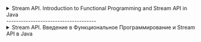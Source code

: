 <details>
<summary>Stream API. Introduction to Functional Programming and Stream API in Java</summary>

# Functional Interface in Java

A functional interface in Java is an interface that contains exactly one abstract method. It can also contain one or more default methods or static methods. Functional interfaces are the basis of lambda expressions in Java 8 and above.

## Defining The Functional Interface

The annotation `@FunctionalInterface` is used to define the functional interface. This annotation is optional, but it helps the compiler to throw an error if the interface does not meet the definition of a functional interface.

```java 
@FunctionalInterface
public interface MyFunctionalInterface {
    void myAbstractMethod();
}
```
## Using The Functional Interface

Functional interfaces can be used to create functional interface objects using lambda expressions, method references, or constructors.

### Lambda expressions

```java
MyFunctionalInterface myFunc = () -> System.out.println("Hello World!");
myFunc.myAbstractMethod();  // Output: Hello World!
```
### References to methods

```java
public class Example {
    public static void sayHello() {
        System.out.println("Hello World!");
    }

    public static void main(String[] args) {
        MyFunctionalInterface myFunc = Example::sayHello;
        myFunc.myAbstractMethod();  // Output: Hello World!
    }
}
```
### References to constructors

```java
public class MyClass {
    public MyClass() {
        System.out.println("Constructor Called!");
    }

    public static void main(String[] args) {
        MyFunctionalInterface myFunc = MyClass::new;
        myFunc.myAbstractMethod();  // Output: Constructor Called!
    }
}
```
## Predefined Functional Interfaces in Java

Java offers a set of predefined functional interfaces, such as `Function`, `Consumer`, `Supplier`, `Predict`, etc., which simplifies working with functional programming.

### Example of using the Function interface
```java

import java.util.function.Function;

public class FunctionExample {
    public static void main(String[] args) {
        Function<String, Integer> function = String::length;
        int length = function.apply("Hello");
        System.out.println(length);  // Output: 5
    }
}
```

## Comparison Table and examples for Function, Consumer, Supplier and Predict in Java

| Interface | Description | Method | Example |
|-----------|-----------|--------|---------|
| Function | Takes one argument and returns the result. | `R apply(T t)` | #CODE `Function<String, Integer> func = String::length; int length = func.apply("Hello"); // Output: 5` |
| Consumer | Accepts a single argument and does not return a result. | `void accept(T t)` | #CODE `Consumer<String> consumer = System.out::println; consumer.accept("Hello"); // Output: Hello` |
| Supplier  | Accepts no arguments, but returns the result. | `T get()` | #CODE `Supplier<String> supplier = () -> "Hello"; String str = supplier.get(); // Output: Hello` |
| Predicate | Takes one argument and returns boolean. | `boolean test(T t)` | #CODE `Predicate<String> predicate = String::isEmpty; boolean result = predicate.test(""); // Output: true` |

## Usage examples

### Function

The `Function` interface takes one argument and returns the result.
```java
import java.util.function.Function;

public class FunctionExample {
    public static void main(String[] args) {
        Function<String, Integer> function = String::length;
        int length = function.apply("Hello");
        System.out.println(length);  // Output: 5
    }
}
```
### Consumer

The `Consumer` interface accepts a single argument and does not return a result.

```java
import java.util.function.Consumer;

public class ConsumerExample {
    public static void main(String[] args) {
        Consumer<String> consumer = System.out::println;
        consumer.accept("Hello");  // Output: Hello
    }
}
```
### Supplier

The `Supplier` interface does not accept arguments, but returns a result.

```java
import java.util.function.Supplier;

public class SupplierExample {
    public static void main(String[] args) {
        Supplier<String> supplier = () -> "Hello";
        String str = supplier.get();
        System.out.println(str);  // Output: Hello
    }
}
```
### Predicate

The `Predict` interface takes one argument and returns boolean.

```java
import java.util.function.Predicate;

public class PredicateExample {
    public static void main(String[] args) {
        Predicate<String> predicate = String::isEmpty;
        boolean result = predicate.test("");
        System.out.println(result);  // Output: true
    }
}
```

# Stream API. Introduction to Functional Programming and Stream API in Java
Data processing is a standard task in development. Previously, it was necessary to use loops or recursive functions for this. With the advent of the Java 8 Stream API, the data processing process has accelerated significantly. This language tool allows you to describe how to process data, briefly and succinctly.

## What is the Java Stream API

It is a Java language tool that allows you to use a functional style when working with different data structures.

To begin with, the stream needs a source from which it will receive objects. Most often these are collections, but not always. For example, you can take as a source a generator that has rules for creating objects.

The data in the stream is processed on intermediate operations. For example: we can filter the data, skip a few elements, limit the selection, perform sorting. Then a terminal operation is performed. It absorbs the data and outputs the result.

## Stream on the example of a simple task

For clarity, let's look at the example of using streams in comparison with the old solution of a similar problem.

The task is to find the sum of odd numbers in the collection.

```java
Integer odd = collection.stream().filter(p -> p % 2 != 0).reduce((c1, c2) -> c1 + c2).orElse(0);
```

Here we see a functional style. Without streams, the same task has to be solved through the use of the loop:
```java
Integer oldOdd = 0;
for(Integer i: collection) {
if(i % 2 != 0) {
oldOdd += i;
}
}
```

Yes, at first glance, the cycle looks more understandable. But this is a matter of experience interacting with streams. Very quickly you get used to the fact that you can process data without using cycles.

## Advantages of Stream

Thanks to streams, you no longer need to write stereotypical code every time you have to do something with data: sort, filter, transform. Developers think less about the standard implementation and spend more time on more complex things.

##### A few more advantages of streams:

 - Support for weak connectivity. The less classes know about each other, the better.
 - Parallelizing operations with collections has become easier. Where previously it would have been necessary to cycle, streams significantly reduce the amount of code.
 - Methods

The `Stream API` does not modify the original collections, reducing the number of side effects.
Even complex data processing operations thanks to the `Stream API`
The `Stream API` looks concise and clear. In general, it becomes more convenient to write, and easier to read.

## How to create streams
#### The table below shows the main ways to create streams.

| Source | Method | Example |
|---------------------------------------------------------------|---------------------|-----------------------------------------------------------------------|
| Collection | `collection.stream()`| ```java Collection<String> collection = Arrays.asList("f5", "b6", "z7"); Stream<String> collectionS = collection.stream();``` |
| Values | `Stream.of(v1,... vN)` | ``java Stream<String> valuesS = Stream.of("f5", "b6", "z7");``       |
| Primitives | `IntStream.of(1, ... N)`| ```java IntStream intS = IntStream.of(9, 8, 7);```                    |
|                                                               | `DoubleStream.of(1.1, … N)`| ```java DoubleStream doubleS = DoubleStream.of(2.4, 8.9);```     |
| Array | `Arrays.stream(arr)` | ``java String[] arr = {"f5","b6","z7"}; Stream<String> arrS = Arrays.stream(arr);`` |
| File — each new line becomes an element | `Files.lines(file_path)` |``java Stream<String> fromFileS = Files.lines(Paths.get("doc.txt "))`` |
| Stream.builder                                                 | `Stream.builder().add(...)....build()` | ```java Stream.builder().add("f5").add("b6").build();```    |

## Streaming Methods

There are two types of methods available in the Stream API — pipeline and terminal. In addition, there are a number of special methods for working with numeric streams and several methods for checking parallelism /consistency. But this is a formal separation.

There can be many pipeline methods in the stream. There is only one terminal method. After its execution, the stream ends.

Nothing happens until you call the terminal method. That's because conveyor methods are lazy. This means that they are processing data and waiting for a command to pass it to the terminal method. We recommend not to be lazy as pipeline methods, but to be trained in order to have full knowledge to work with the Java Stream API.

### Conveyor

| Method | Description | Usage | Example |
|--------|-------------|-------|---------|
| `filter` | Works as a filter, returning values that fit the specified condition | `collection.stream().filter("e22"::equals).count();` |
| `sorted` | Sorts the elements in natural order; can use `Comparator` | `collection.stream().sorted().collect(Collectors.toList());` |
| `limit` | Limits output by the specified amount | `collection.stream().limit(10).collect(Collectors.toList());` |
| `skip` | Skips the specified number of elements | `collection.stream().skip(3).findFirst().orElse("4");` |
| `distinct` | Finds and removes repeated elements; returns elements without repetitions | `collection.stream().distinct().collect(Collectors.toList());` |
| `peek` | Performs an action on each element of the elements, returns a stream with the original elements | `collection.stream().map(String::toLowerCase).peek((e) -> System.out.print("," + e)). collect(Collectors.toList());` |
| `map` | Performs actions on each element; returns elements with function results | `Stream.of("3", "4", "5").map(Integer::parseInt).map(x -> x + 10).forEach(System.out::println);` |
| `MapPoint` | Works as `map`, only returns numeric `stream` | `collection.stream().mapToInt((s) -> Integer.parseInt(s)).toArray();` |
| `flatMap` | Works as a `map`, but converts one element to zero, one or many others | `collection.stream().flatMap((p) -> Arrays.asList(p.split(",")).stream()).toArray(String[]::new);` |

### Terminal

| Method | Description | Usage | Example |
|--------|-------------|-------|---------|
| `findFirst` | Returns the element corresponding to the condition that stands first | `collection.stream().findFirst().orElse("10");` |
| `findAny` | Returns any element matching the condition | `collection.stream().findAny().orElse("10");` |
| `collect` | Collects the processing results in a collection and not only | `collection.stream().filter((s) -> s.contains("10")).collect(Collectors.toList());` |
| `count` | Counts and outputs how many elements correspond to the condition | `collection.stream().filter("f5"::equals).count();` |
| `anyMatch` | Returns true when at least one element meets the conditions | `collection.stream().anyMatch("f5"::equals);` |
| `noneMatch` | Returns true when no element matches the conditions | `collection.stream().noneMatch("b6"::equals);` |
| `allMatch` | Returns true when all elements meet the conditions | `collection.stream().allMatch((s) -> s.contains("8"));` |
| `min` | Finds the smallest element using the passed comparator | `collection.stream().min(String::compareTo).get();` |
| `max` | Finds the largest element using the passed comparator | `collection.stream().max(String::compareTo).get();` |
| `forEach` | Applies the function to all elements, but cannot guarantee the order of execution | `set.stream().forEach((p) -> p.append("_2"));` |
| `forEachOrdered` | Applies the function to all elements in turn, the order of execution can guarantee | `list.stream().forEachOrdered((p) -> p.append("_nv"));` |
| `toArray` | Brings the stream values to the array | `collection.stream().map(String::toLowerCase).toArray(String[]::new);` |
| `reduce` | Converts all elements into one object | `collection.stream().reduce((c1, c2) -> c1 + c2).orElse(0);` |

### Pipeline operations process data and pass it further down the pipeline without terminating the stream, while terminal operations process data and return the result, terminating the stream.

#### Examples Of Pipeline Operations:
- filter:
```java
List<String> myList = Arrays.asList("a1", "a2", "b1", "c2", "c1");
   myList
   .stream()
   .filter(s -> s.startsWith("c"))
   .map(String::toUpperCase)
   .sorted()
   .forEach(System.out::println);  // Output: C1 C2
```

- map:
```java
myList
    .stream()
    .map(String::toUpperCase)
    .sorted((a, b) -> b.compareTo(a))
    .forEach(System.out::println);  // Output: C2 C1 B1 A2 A1
```

#### Examples Of Terminal Operations:
- forEach:
```java
myList
    .stream()
    .filter(s -> s.startsWith("a"))
    .forEach(System.out::println);  // Output: a1 a2
```
- collect:
```java
List<String> result List = myList
    .stream()
    .map(String::toUpperCase)
    ..collect(Collectors.toList());  // result List: [A1, A2, B1, C2, C1]
```

</details>
-------------------------------------
<details>
<summary>Stream API. Введение в Функциональное Программирование и Stream API в Java</summary>

# Функциональный Интерфейс в Java

Функциональный интерфейс в Java - это интерфейс, который содержит ровно один абстрактный метод. Он может содержать также один или несколько методов по умолчанию или статических методов. Функциональные интерфейсы являются основой лямбда-выражений в Java 8 и выше.

## Определение Функционального Интерфейса

Для определения функционального интерфейса используется аннотация `@FunctionalInterface`. Эта аннотация не обязательна, но она помогает компилятору выдать ошибку, если интерфейс не соответствует определению функционального интерфейса.

```java 
@FunctionalInterface
public interface MyFunctionalInterface {
    void myAbstractMethod();
}
```
## Использование Функционального Интерфейса

Функциональные интерфейсы можно использовать для создания объектов функциональных интерфейсов с помощью лямбда-выражений, ссылок на методы или конструкторов.

### Лямбда-выражения

```java
    MyFunctionalInterface myFunc = () -> System.out.println("Hello World!");
    myFunc.myAbstractMethod();  // Output: Hello World!
```
### Ссылки на методы

```java
public class Example {
    public static void sayHello() {
        System.out.println("Hello World!");
    }

    public static void main(String[] args) {
        MyFunctionalInterface myFunc = Example::sayHello;
        myFunc.myAbstractMethod();  // Output: Hello World!
    }
}
```
### Ссылки на конструкторы

```java
public class MyClass {
    public MyClass() {
        System.out.println("Constructor Called!");
    }

    public static void main(String[] args) {
        MyFunctionalInterface myFunc = MyClass::new;
        myFunc.myAbstractMethod();  // Output: Constructor Called!
    }
}
```
## Предопределённые Функциональные Интерфейсы в Java

Java предлагает набор предопределённых функциональных интерфейсов, таких как `Function`, `Consumer`, `Supplier`, `Predicate` и т.д., что упрощает работу с функциональным программированием.

### Пример использования интерфейса Function
```java

import java.util.function.Function;

public class FunctionExample {
    public static void main(String[] args) {
        Function<String, Integer> function = String::length;
        int length = function.apply("Hello");
        System.out.println(length);  // Output: 5
    }
}
```

## Сравнительная таблица и примеры для Function, Consumer, Supplier и Predicate в Java

| Интерфейс | Описание | Метод | Пример |
|-----------|-----------|--------|---------|
| Function  | Принимает один аргумент и возвращает результат. | `R apply(T t)` | #CODE `Function<String, Integer> func = String::length; int length = func.apply("Hello"); // Output: 5` |
| Consumer  | Принимает один аргумент и не возвращает результат. | `void accept(T t)` | #CODE `Consumer<String> consumer = System.out::println; consumer.accept("Hello"); // Output: Hello` |
| Supplier  | Не принимает аргументов, но возвращает результат. | `T get()` | #CODE `Supplier<String> supplier = () -> "Hello"; String str = supplier.get(); // Output: Hello` |
| Predicate | Принимает один аргумент и возвращает boolean. | `boolean test(T t)` | #CODE `Predicate<String> predicate = String::isEmpty; boolean result = predicate.test(""); // Output: true` |

## Примеры использования

### Function

Интерфейс `Function` принимает один аргумент и возвращает результат.
```java
import java.util.function.Function;

public class FunctionExample {
    public static void main(String[] args) {
        Function<String, Integer> function = String::length;
        int length = function.apply("Hello");
        System.out.println(length);  // Output: 5
    }
}
```
### Consumer

Интерфейс `Consumer` принимает один аргумент и не возвращает результат.

```java
import java.util.function.Consumer;

public class ConsumerExample {
    public static void main(String[] args) {
        Consumer<String> consumer = System.out::println;
        consumer.accept("Hello");  // Output: Hello
    }
}
```
### Supplier

Интерфейс `Supplier` не принимает аргументов, но возвращает результат.

```java
import java.util.function.Supplier;

public class SupplierExample {
    public static void main(String[] args) {
        Supplier<String> supplier = () -> "Hello";
        String str = supplier.get();
        System.out.println(str);  // Output: Hello
    }
}
```
### Predicate

Интерфейс `Predicate` принимает один аргумент и возвращает boolean.

```java
import java.util.function.Predicate;

public class PredicateExample {
    public static void main(String[] args) {
        Predicate<String> predicate = String::isEmpty;
        boolean result = predicate.test("");
        System.out.println(result);  // Output: true
    }
}
```

# Stream API. Введение в Функциональное Программирование и Stream API в Java
Обработка данных — стандартная задача при разработке. Раньше для этого приходилось использовать циклы или рекурсивные функции. С появлением в Java 8 Stream API процесс обработки данных значительно ускорился. Этот инструмент языка позволяет описать, как нужно обработать данные, кратко и емко.

## Что такое Java Stream API

Это инструмент языка Java, который позволяет использовать функциональный стиль при работе с разными структурами данных.

Для начала стриму нужен источник, из которого он будет получать объекты. Чаще всего это коллекции, но не всегда. Например, можно взять в качестве источника генератор, у которого заданы правила создания объектов.

Данные в стриме обрабатываются на промежуточных операциях. Например: мы можем отфильтровать данные, пропустить несколько элементов, ограничить выборку, выполнить сортировку. Затем выполняется терминальная операция. Она поглощает данные и выдает результат.

## Stream на примере простой задачи

Для наглядности посмотрим на примере использование стримов в сравнении со старым решением аналогичной задачи.

Задача — найти сумму нечетных чисел в коллекции.

```java
Integer odd = collection.stream().filter(p -> p % 2 != 0).reduce((c1, c2) -> c1 + c2).orElse(0);
```

Здесь мы видим функциональный стиль. Без стримов эту же задачу приходится решать через использование цикла:
```java
Integer oldOdd = 0; 
    for(Integer i: collection) {
        if(i % 2 != 0) {
            oldOdd += i;
        }
    }
```

Да, на первый взгляд цикл выглядит более понятным. Но это вопрос опыта взаимодействия со стримами. Очень быстро привыкаешь к тому, что можно обрабатывать данные без использования циклов.

## Преимущества Stream

Благодаря стримам больше не нужно писать стереотипный код каждый раз, когда приходится что-то делать с данными: сортировать, фильтровать, преобразовывать. Разработчики меньше думают о стандартной реализации и больше времени уделяют более сложным вещам.

##### Еще несколько преимуществ стримов:

 - Поддержка слабой связанности. Чем меньше классы знают друг про друга, тем лучше.
 - Распараллеливать проведений операций с коллекциями стало проще. Там, где раньше пришлось бы проходить циклом, стримы значительно сокращают количество кода.
 - Методы

`Stream API` не изменяют исходные коллекции, уменьшая количество побочных эффектов.
Даже сложные операции по обработке данных благодаря `Stream API`
`Stream API` выглядят лаконично и понятно. В общем, писать становится удобнее, а читать — проще.

## Как создавать стримы
#### В таблице ниже — основные способы создания стримов.

| Источник                                                      | Способ               | Пример                                                                |
|---------------------------------------------------------------|---------------------|-----------------------------------------------------------------------|
| Коллекция                                                      | `collection.stream()`| ```java Collection<String> collection = Arrays.asList("f5", "b6", "z7"); Stream<String> collectionS = collection.stream();``` |
| Значения                                                       | `Stream.of(v1,… vN)` | ```java Stream<String> valuesS = Stream.of("f5", "b6", "z7");```       |
| Примитивы                                                      | `IntStream.of(1, … N)`| ```java IntStream intS = IntStream.of(9, 8, 7);```                    |
|                                                               | `DoubleStream.of(1.1, … N)`| ```java DoubleStream doubleS = DoubleStream.of(2.4, 8.9);```     |
| Массив                                                         | `Arrays.stream(arr)` | ```java String[] arr = {"f5","b6","z7"}; Stream<String> arrS = Arrays.stream(arr);``` |
| Файл — каждая новая строка становится элементом                | `Files.lines(file_path)` | ```java Stream<String> fromFileS = Files.lines(Paths.get("doc.txt"))``` |
| Stream.builder                                                 | `Stream.builder().add(...)....build()` | ```java Stream.builder().add("f5").add("b6").build();```    |

## Методы стримов

В Stream API доступны методы двух видов — конвейерные и терминальные. Кроме них можно выделить ряд спецметодов для работы с числовыми стримами и несколько методов для проверки параллельности/последовательности. Но это формальное разделение.

Конвейерных методов в стриме может быть много. Терминальный метод — только один. После его выполнения стрим завершается.

Пока вы не вызвали терминальный метод, ничего не происходит. Все потому, что конвейерные методы ленятся. Это значит, что они обрабатывают данные и ждут команды, чтобы передать их терминальному методу. Мы рекомендуем не лениться как конвейерные методы, а пройти обучение чтобы иметь полноценные знания для работы с Java Stream API.

### Конвейерные

| Метод             | Что сделает                                                                          | Использование                                                                                       |
|-------------------|--------------------------------------------------------------------------------------|-----------------------------------------------------------------------------------------------------|
| `filter`          | Отработает как фильтр, вернет значения, которые подходят под заданное условие        | ```java collection.stream().filter("e22"::equals).count();```                                       |
| `sorted`          | Отсортирует элементы в естественном порядке; можно использовать `Comparator`          | ```java collection.stream().sorted().collect(Collectors.toList());```                               |
| `limit`           | Лимитирует вывод по тому, количеству, которое вы укажете                               | ```java collection.stream().limit(10).collect(Collectors.toList());```                               |
| `skip`            | Пропустит указанное вами количество элементов                                         | ```java collection.stream().skip(3).findFirst().orElse("4");```                                      |
| `distinct`        | Найдет и уберет элементы, которые повторяются; вернет элементы без повторов          | ```java collection.stream().distinct().collect(Collectors.toList());```                              |
| `peek`            | Выполнит действие над каждым элементом элементов, вернет стрим с исходными элементами| ```java collection.stream().map(String::toLowerCase).peek((e) -> System.out.print("," + e)). collect(Collectors.toList());```|
| `map`             | Выполнит действия над каждым элементом; вернет элементы с результатами функций       | ```java Stream.of("3", "4", "5").map(Integer::parseInt).map(x -> x + 10).forEach(System.out::println);``` |
| `mapToInt`        | Сработает как `map`, только вернет числовой `stream`                                 | ```java collection.stream().mapToInt((s) -> Integer.parseInt(s)).toArray();```                       |
| `flatMap`         | Сработает как `map`, но преобразует один элемент в ноль, один или множество других   | ```java collection.stream().flatMap((p) -> Arrays.asList(p.split(",")).stream()).toArray(String[]::new);``` |

### Терминальные
| Метод             | Что сделает                                                                         | Использование                                                                                        |
|-------------------|-------------------------------------------------------------------------------------|------------------------------------------------------------------------------------------------------|
| `findFirst`       | Вернет элемент, соответствующий условию, который стоит первым                       | ```java collection.stream().findFirst().orElse("10");```                                              |
| `findAny`         | Вернет любой элемент, соответствующий условию                                      | ```java collection.stream().findAny().orElse("10");```                                                |
| `collect`         | Соберет результаты обработки в коллекции и не только                                | ```java collection.stream().filter((s) -> s.contains("10")).collect(Collectors.toList());```          |
| `count`           | Посчитает и выведет, сколько элементов, соответствующих условию                     | ```java collection.stream().filter("f5"::equals).count();```                                          |
| `anyMatch`        | True, когда хоть один элемент соответствует условиям                                | ```java collection.stream().anyMatch("f5"::equals);```                                                |
| `noneMatch`       | True, когда ни один элемент не соответствует условиям                               | ```java collection.stream().noneMatch("b6"::equals);```                                               |
| `allMatch`        | True, когда все элементы соответствуют условиям                                    | ```java collection.stream().allMatch((s) -> s.contains("8"));```                                      |
| `min`             | Найдет самый маленький элемент, используя переданный сравнитель                    | ```java collection.stream().min(String::compareTo).get();```                                          |
| `max`             | Найдет самый большой элемент, используя переданный сравнитель                     | ```java collection.stream().max(String::compareTo).get();```                                          |
| `forEach`         | Применит функцию ко всем элементам, но порядок выполнения гарантировать не может   | ```java set.stream().forEach((p) -> p.append("_2"));```                                                |
| `forEachOrdered`  | Применит функцию ко всем элементам по очереди, порядок выполнения гарантировать может | ```java list.stream().forEachOrdered((p) -> p.append("_nv"));```                                      |
| `toArray`         | Приведет значения стрима к массиву                                                  | ```java collection.stream().map(String::toLowerCase).toArray(String[]::new);```                       |
| `reduce`          | Преобразует все элементы в один объект                                              | ```java collection.stream().reduce((c1, c2) -> c1 + c2).orElse(0);```                                 |


### Конвейерные операции обрабатывают данные и передают их дальше по конвейеру, не завершая поток, в то время как терминальные операции обрабатывают данные и возвращают результат, завершая поток.

#### Примеры Конвейерных Операций:
 - filter:
```java
List<String> myList = Arrays.asList("a1", "a2", "b1", "c2", "c1");
   myList
   .stream()
   .filter(s -> s.startsWith("c"))
   .map(String::toUpperCase)
   .sorted()
   .forEach(System.out::println);  // Output: C1 C2
```

 - map:
```java
myList
    .stream()
    .map(String::toUpperCase)
    .sorted((a, b) -> b.compareTo(a))
    .forEach(System.out::println);  // Output: C2 C1 B1 A2 A1
```

#### Примеры Терминальных Операций:
 - forEach:
```java
myList
    .stream()
    .filter(s -> s.startsWith("a"))
    .forEach(System.out::println);  // Output: a1 a2
```
 - collect:
```java
List<String> resultList = myList
    .stream()
    .map(String::toUpperCase)
    .collect(Collectors.toList());  // resultList: [A1, A2, B1, C2, C1]
```

</details>